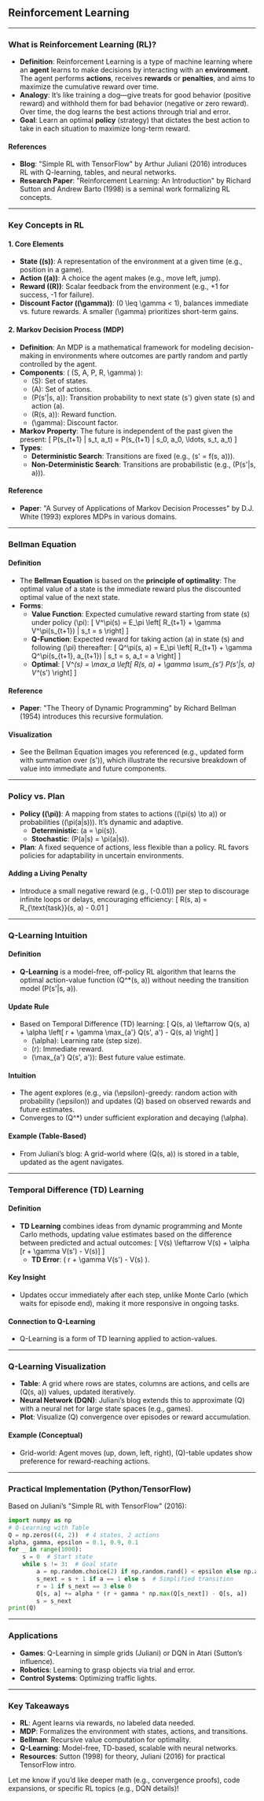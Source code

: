 ## Reinforcement Learning

---

### **What is Reinforcement Learning (RL)?**
- **Definition**: Reinforcement Learning is a type of machine learning where an **agent** learns to make decisions by interacting with an **environment**. The agent performs **actions**, receives **rewards** or **penalties**, and aims to maximize the cumulative reward over time.
- **Analogy**: It’s like training a dog—give treats for good behavior (positive reward) and withhold them for bad behavior (negative or zero reward). Over time, the dog learns the best actions through trial and error.
- **Goal**: Learn an optimal **policy** (strategy) that dictates the best action to take in each situation to maximize long-term reward.

#### **References**
- **Blog**: "Simple RL with TensorFlow" by Arthur Juliani (2016) introduces RL with Q-learning, tables, and neural networks.
- **Research Paper**: "Reinforcement Learning: An Introduction" by Richard Sutton and Andrew Barto (1998) is a seminal work formalizing RL concepts.

---

### **Key Concepts in RL**
#### **1. Core Elements**
- **State (\(s\))**: A representation of the environment at a given time (e.g., position in a game).
- **Action (\(a\))**: A choice the agent makes (e.g., move left, jump).
- **Reward (\(R\))**: Scalar feedback from the environment (e.g., +1 for success, -1 for failure).
- **Discount Factor (\(\gamma\))**: \(0 \leq \gamma < 1\), balances immediate vs. future rewards. A smaller \(\gamma\) prioritizes short-term gains.

#### **2. Markov Decision Process (MDP)**
- **Definition**: An MDP is a mathematical framework for modeling decision-making in environments where outcomes are partly random and partly controlled by the agent.
- **Components**: \( (S, A, P, R, \gamma) \):
  - \(S\): Set of states.
  - \(A\): Set of actions.
  - \(P(s'|s, a)\): Transition probability to next state \(s'\) given state \(s\) and action \(a\).
  - \(R(s, a)\): Reward function.
  - \(\gamma\): Discount factor.
- **Markov Property**: The future is independent of the past given the present:
  \[
  P(s_{t+1} | s_t, a_t) = P(s_{t+1} | s_0, a_0, \ldots, s_t, a_t)
  \]
- **Types**:
  - **Deterministic Search**: Transitions are fixed (e.g., \(s' = f(s, a)\)).
  - **Non-Deterministic Search**: Transitions are probabilistic (e.g., \(P(s'|s, a)\)).

#### **Reference**
- **Paper**: "A Survey of Applications of Markov Decision Processes" by D.J. White (1993) explores MDPs in various domains.

---

### **Bellman Equation**
#### **Definition**
- The **Bellman Equation** is based on the **principle of optimality**: The optimal value of a state is the immediate reward plus the discounted optimal value of the next state.
- **Forms**:
  - **Value Function**: Expected cumulative reward starting from state \(s\) under policy \(\pi\):
    \[
    V^\pi(s) = E_\pi \left[ R_{t+1} + \gamma V^\pi(s_{t+1}) | s_t = s \right]
    \]
  - **Q-Function**: Expected reward for taking action \(a\) in state \(s\) and following \(\pi\) thereafter:
    \[
    Q^\pi(s, a) = E_\pi \left[ R_{t+1} + \gamma Q^\pi(s_{t+1}, a_{t+1}) | s_t = s, a_t = a \right]
    \]
  - **Optimal**: 
    \[
    V^*(s) = \max_a \left[ R(s, a) + \gamma \sum_{s'} P(s'|s, a) V^*(s') \right]
    \]

#### **Reference**
- **Paper**: "The Theory of Dynamic Programming" by Richard Bellman (1954) introduces this recursive formulation.

#### **Visualization**
- See the Bellman Equation images you referenced (e.g., updated form with summation over \(s'\)), which illustrate the recursive breakdown of value into immediate and future components.

---

### **Policy vs. Plan**
- **Policy (\(\pi\))**: A mapping from states to actions (\(\pi(s) \to a\)) or probabilities (\(\pi(a|s)\)). It’s dynamic and adaptive.
  - **Deterministic**: \(a = \pi(s)\).
  - **Stochastic**: \(P(a|s) = \pi(a|s)\).
- **Plan**: A fixed sequence of actions, less flexible than a policy. RL favors policies for adaptability in uncertain environments.

#### **Adding a Living Penalty**
- Introduce a small negative reward (e.g., \(-0.01\)) per step to discourage infinite loops or delays, encouraging efficiency:
  \[
  R(s, a) = R_{\text{task}}(s, a) - 0.01
  \]

---

### **Q-Learning Intuition**
#### **Definition**
- **Q-Learning** is a model-free, off-policy RL algorithm that learns the optimal action-value function \(Q^*(s, a)\) without needing the transition model \(P(s'|s, a)\).

#### **Update Rule**
- Based on Temporal Difference (TD) learning:
  \[
  Q(s, a) \leftarrow Q(s, a) + \alpha \left[ r + \gamma \max_{a'} Q(s', a') - Q(s, a) \right]
  \]
  - \(\alpha\): Learning rate (step size).
  - \(r\): Immediate reward.
  - \(\max_{a'} Q(s', a')\): Best future value estimate.

#### **Intuition**
- The agent explores (e.g., via \(\epsilon\)-greedy: random action with probability \(\epsilon\)) and updates \(Q\) based on observed rewards and future estimates.
- Converges to \(Q^*\) under sufficient exploration and decaying \(\alpha\).

#### **Example (Table-Based)**
- From Juliani’s blog: A grid-world where \(Q(s, a)\) is stored in a table, updated as the agent navigates.

---

### **Temporal Difference (TD) Learning**
#### **Definition**
- **TD Learning** combines ideas from dynamic programming and Monte Carlo methods, updating value estimates based on the difference between predicted and actual outcomes:
  \[
  V(s) \leftarrow V(s) + \alpha [r + \gamma V(s') - V(s)]
  \]
  - **TD Error**: \( r + \gamma V(s') - V(s) \).

#### **Key Insight**
- Updates occur immediately after each step, unlike Monte Carlo (which waits for episode end), making it more responsive in ongoing tasks.

#### **Connection to Q-Learning**
- Q-Learning is a form of TD learning applied to action-values.

---

### **Q-Learning Visualization**
- **Table**: A grid where rows are states, columns are actions, and cells are \(Q(s, a)\) values, updated iteratively.
- **Neural Network (DQN)**: Juliani’s blog extends this to approximate \(Q\) with a neural net for large state spaces (e.g., games).
- **Plot**: Visualize \(Q\) convergence over episodes or reward accumulation.

#### **Example (Conceptual)**
- Grid-world: Agent moves (up, down, left, right), \(Q\)-table updates show preference for reward-reaching actions.

---

### **Practical Implementation (Python/TensorFlow)**
Based on Juliani’s "Simple RL with TensorFlow" (2016):
```python
import numpy as np
# Q-Learning with Table
Q = np.zeros((4, 2))  # 4 states, 2 actions
alpha, gamma, epsilon = 0.1, 0.9, 0.1
for _ in range(1000):
    s = 0  # Start state
    while s != 3:  # Goal state
        a = np.random.choice(2) if np.random.rand() < epsilon else np.argmax(Q[s])
        s_next = s + 1 if a == 1 else s  # Simplified transition
        r = 1 if s_next == 3 else 0
        Q[s, a] += alpha * (r + gamma * np.max(Q[s_next]) - Q[s, a])
        s = s_next
print(Q)
```

---

### **Applications**
- **Games**: Q-Learning in simple grids (Juliani) or DQN in Atari (Sutton’s influence).
- **Robotics**: Learning to grasp objects via trial and error.
- **Control Systems**: Optimizing traffic lights.

---

### **Key Takeaways**
- **RL**: Agent learns via rewards, no labeled data needed.
- **MDP**: Formalizes the environment with states, actions, and transitions.
- **Bellman**: Recursive value computation for optimality.
- **Q-Learning**: Model-free, TD-based, scalable with neural networks.
- **Resources**: Sutton (1998) for theory, Juliani (2016) for practical TensorFlow intro.

Let me know if you’d like deeper math (e.g., convergence proofs), code expansions, or specific RL topics (e.g., DQN details)!

